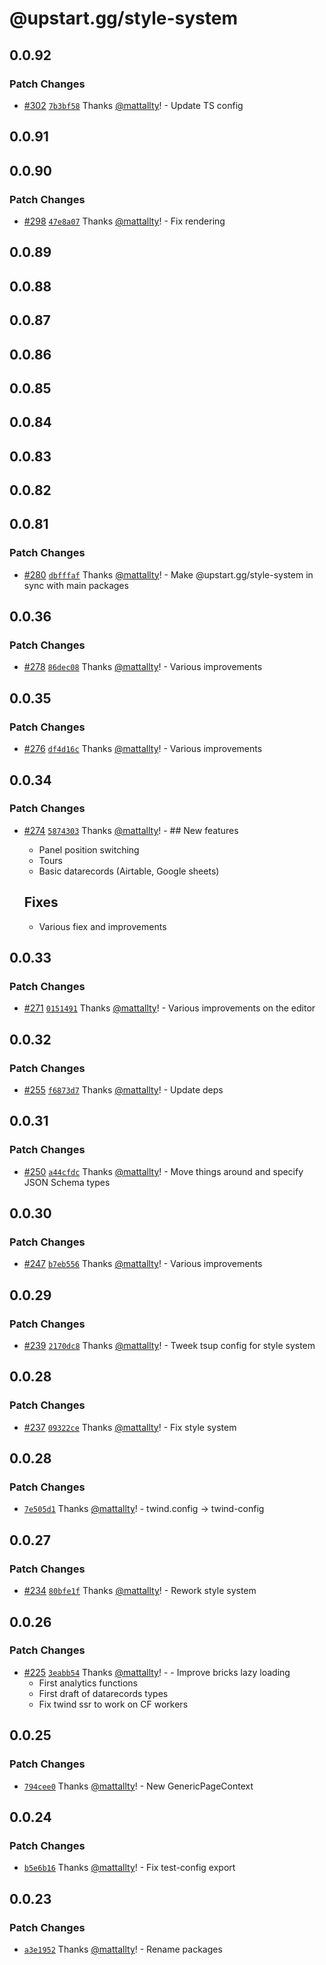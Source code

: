 # @upstart.gg/style-system

## 0.0.92

### Patch Changes

- [#302](https://github.com/upstart-gg/upstart/pull/302) [`7b3bf58`](https://github.com/upstart-gg/upstart/commit/7b3bf585b9d6dc3fd957d1e362c73b5f1e25b439) Thanks [@mattallty](https://github.com/mattallty)! - Update TS config

## 0.0.91

## 0.0.90

### Patch Changes

- [#298](https://github.com/upstart-gg/upstart/pull/298) [`47e8a07`](https://github.com/upstart-gg/upstart/commit/47e8a0766d5b333a71c3ffc27b7e06129a936854) Thanks [@mattallty](https://github.com/mattallty)! - Fix rendering

## 0.0.89

## 0.0.88

## 0.0.87

## 0.0.86

## 0.0.85

## 0.0.84

## 0.0.83

## 0.0.82

## 0.0.81

### Patch Changes

- [#280](https://github.com/upstart-gg/upstart/pull/280) [`dbfffaf`](https://github.com/upstart-gg/upstart/commit/dbfffaf74b08255c78a93d820a53c37331e268a4) Thanks [@mattallty](https://github.com/mattallty)! - Make @upstart.gg/style-system in sync with main packages

## 0.0.36

### Patch Changes

- [#278](https://github.com/upstart-gg/upstart/pull/278) [`86dec08`](https://github.com/upstart-gg/upstart/commit/86dec08eb97bb7ba61b6cfa77f8748c4489fc038) Thanks [@mattallty](https://github.com/mattallty)! - Various improvements

## 0.0.35

### Patch Changes

- [#276](https://github.com/upstart-gg/upstart/pull/276) [`df4d16c`](https://github.com/upstart-gg/upstart/commit/df4d16c6677ba578d3f9bb8eae1e4401b5d5130a) Thanks [@mattallty](https://github.com/mattallty)! - Various improvements

## 0.0.34

### Patch Changes

- [#274](https://github.com/upstart-gg/upstart/pull/274) [`5874303`](https://github.com/upstart-gg/upstart/commit/58743034311b75118dbfcd649bfa4cdd68afde00) Thanks [@mattallty](https://github.com/mattallty)! - ## New features

  - Panel position switching
  - Tours
  - Basic datarecords (Airtable, Google sheets)

  ## Fixes

  - Various fiex and improvements

## 0.0.33

### Patch Changes

- [#271](https://github.com/upstart-gg/upstart/pull/271) [`0151491`](https://github.com/upstart-gg/upstart/commit/01514915f2fb8af3cf4179acdf74474e83fed8e3) Thanks [@mattallty](https://github.com/mattallty)! - Various improvements on the editor

## 0.0.32

### Patch Changes

- [#255](https://github.com/upstart-gg/upstart/pull/255) [`f6873d7`](https://github.com/upstart-gg/upstart/commit/f6873d79b4bfdd7e1241a8f54ac332525e4820cd) Thanks [@mattallty](https://github.com/mattallty)! - Update deps

## 0.0.31

### Patch Changes

- [#250](https://github.com/upstart-gg/upstart/pull/250) [`a44cfdc`](https://github.com/upstart-gg/upstart/commit/a44cfdc347f65c6caa12b0b7e4f037a2afef9540) Thanks [@mattallty](https://github.com/mattallty)! - Move things around and specify JSON Schema types

## 0.0.30

### Patch Changes

- [#247](https://github.com/upstart-gg/upstart/pull/247) [`b7eb556`](https://github.com/upstart-gg/upstart/commit/b7eb556abb58cfc4a57ec3e9041c1c2e6ce925a0) Thanks [@mattallty](https://github.com/mattallty)! - Various improvements

## 0.0.29

### Patch Changes

- [#239](https://github.com/upstart-gg/upstart/pull/239) [`2170dc8`](https://github.com/upstart-gg/upstart/commit/2170dc80db3704ad48f92e0ddfe185cf6766855c) Thanks [@mattallty](https://github.com/mattallty)! - Tweek tsup config for style system

## 0.0.28

### Patch Changes

- [#237](https://github.com/upstart-gg/upstart/pull/237) [`09322ce`](https://github.com/upstart-gg/upstart/commit/09322ce2f697f05584cc333ad0c2d1bc2af35440) Thanks [@mattallty](https://github.com/mattallty)! - Fix style system

## 0.0.28

### Patch Changes

- [`7e505d1`](https://github.com/upstart-gg/upstart/commit/7e505d1c9ac7cb57be895feafb5b5e47015ae0a2) Thanks [@mattallty](https://github.com/mattallty)! - twind.config -> twind-config

## 0.0.27

### Patch Changes

- [#234](https://github.com/upstart-gg/upstart/pull/234) [`80bfe1f`](https://github.com/upstart-gg/upstart/commit/80bfe1f4f628ac4baca17bac5f9fd94387d656dc) Thanks [@mattallty](https://github.com/mattallty)! - Rework style system

## 0.0.26

### Patch Changes

- [#225](https://github.com/upstart-gg/upstart/pull/225) [`3eabb54`](https://github.com/upstart-gg/upstart/commit/3eabb545a876dc3a8b3ef927a6f5b9cee70424c4) Thanks [@mattallty](https://github.com/mattallty)! - - Improve bricks lazy loading
  - First analytics functions
  - First draft of datarecords types
  - Fix twind ssr to work on CF workers

## 0.0.25

### Patch Changes

- [`794cee0`](https://github.com/upstart-gg/upstart/commit/794cee00c0f29dceb9bdd47e7eac2581625b1cd2) Thanks [@mattallty](https://github.com/mattallty)! - New GenericPageContext

## 0.0.24

### Patch Changes

- [`b5e6b16`](https://github.com/upstart-gg/upstart/commit/b5e6b169145ad8cb67cdb7c54bb00c1354159016) Thanks [@mattallty](https://github.com/mattallty)! - Fix test-config export

## 0.0.23

### Patch Changes

- [`a3e1952`](https://github.com/upstart-gg/upstart/commit/a3e1952033a46ba3894ae99a99221108f1ca49da) Thanks [@mattallty](https://github.com/mattallty)! - Rename packages

